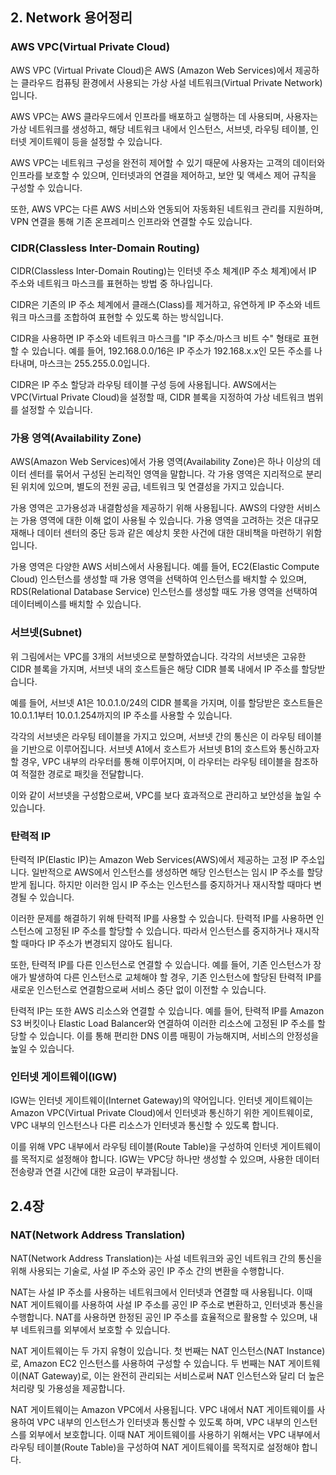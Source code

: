 ## 2. Network 용어정리

### AWS VPC(Virtual Private Cloud)

AWS VPC (Virtual Private Cloud)은 AWS (Amazon Web Services)에서 제공하는 클라우드 컴퓨팅 환경에서 사용되는 가상 사설 네트워크(Virtual Private Network)입니다.

AWS VPC는 AWS 클라우드에서 인프라를 배포하고 실행하는 데 사용되며, 사용자는 가상 네트워크를 생성하고, 해당 네트워크 내에서 인스턴스, 서브넷, 라우팅 테이블, 인터넷 게이트웨이 등을 설정할 수 있습니다.

AWS VPC는 네트워크 구성을 완전히 제어할 수 있기 때문에 사용자는 고객의 데이터와 인프라를 보호할 수 있으며, 인터넷과의 연결을 제어하고, 보안 및 액세스 제어 규칙을 구성할 수 있습니다.

또한, AWS VPC는 다른 AWS 서비스와 연동되어 자동화된 네트워크 관리를 지원하며, VPN 연결을 통해 기존 온프레미스 인프라와 연결할 수도 있습니다.

### CIDR(Classless Inter-Domain Routing)

CIDR(Classless Inter-Domain Routing)는 인터넷 주소 체계(IP 주소 체계)에서 IP 주소와 네트워크 마스크를 표현하는 방법 중 하나입니다.

CIDR은 기존의 IP 주소 체계에서 클래스(Class)를 제거하고, 유연하게 IP 주소와 네트워크 마스크를 조합하여 표현할 수 있도록 하는 방식입니다.

CIDR을 사용하면 IP 주소와 네트워크 마스크를 "IP 주소/마스크 비트 수" 형태로 표현할 수 있습니다. 예를 들어, 192.168.0.0/16은 IP 주소가 192.168.x.x인 모든 주소를 나타내며, 마스크는 255.255.0.0입니다.

CIDR은 IP 주소 할당과 라우팅 테이블 구성 등에 사용됩니다. AWS에서는 VPC(Virtual Private Cloud)을 설정할 때, CIDR 블록을 지정하여 가상 네트워크 범위를 설정할 수 있습니다.

### 가용 영역(Availability Zone)

AWS(Amazon Web Services)에서 가용 영역(Availability Zone)은 하나 이상의 데이터 센터를 묶어서 구성된 논리적인 영역을 말합니다. 각 가용 영역은 지리적으로 분리된 위치에 있으며, 별도의 전원 공급, 네트워크 및 연결성을 가지고 있습니다.

가용 영역은 고가용성과 내결함성을 제공하기 위해 사용됩니다. AWS의 다양한 서비스는 가용 영역에 대한 이해 없이 사용될 수 있습니다. 가용 영역을 고려하는 것은 대규모 재해나 데이터 센터의 중단 등과 같은 예상치 못한 사건에 대한 대비책을 마련하기 위함입니다.

가용 영역은 다양한 AWS 서비스에서 사용됩니다. 예를 들어, EC2(Elastic Compute Cloud) 인스턴스를 생성할 때 가용 영역을 선택하여 인스턴스를 배치할 수 있으며, RDS(Relational Database Service) 인스턴스를 생성할 때도 가용 영역을 선택하여 데이터베이스를 배치할 수 있습니다.

### 서브넷(Subnet)

위 그림에서는 VPC를 3개의 서브넷으로 분할하였습니다. 각각의 서브넷은 고유한 CIDR 블록을 가지며, 서브넷 내의 호스트들은 해당 CIDR 블록 내에서 IP 주소를 할당받습니다.

예를 들어, 서브넷 A1은 10.0.1.0/24의 CIDR 블록을 가지며, 이를 할당받은 호스트들은 10.0.1.1부터 10.0.1.254까지의 IP 주소를 사용할 수 있습니다.

각각의 서브넷은 라우팅 테이블을 가지고 있으며, 서브넷 간의 통신은 이 라우팅 테이블을 기반으로 이루어집니다. 서브넷 A1에서 호스트가 서브넷 B1의 호스트와 통신하고자 할 경우, VPC 내부의 라우터를 통해 이루어지며, 이 라우터는 라우팅 테이블을 참조하여 적절한 경로로 패킷을 전달합니다.

이와 같이 서브넷을 구성함으로써, VPC를 보다 효과적으로 관리하고 보안성을 높일 수 있습니다.

### 탄력적 IP

탄력적 IP(Elastic IP)는 Amazon Web Services(AWS)에서 제공하는 고정 IP 주소입니다. 일반적으로 AWS에서 인스턴스를 생성하면 해당 인스턴스는 임시 IP 주소를 할당받게 됩니다. 하지만 이러한 임시 IP 주소는 인스턴스를 중지하거나 재시작할 때마다 변경될 수 있습니다.

이러한 문제를 해결하기 위해 탄력적 IP를 사용할 수 있습니다. 탄력적 IP를 사용하면 인스턴스에 고정된 IP 주소를 할당할 수 있습니다. 따라서 인스턴스를 중지하거나 재시작할 때마다 IP 주소가 변경되지 않아도 됩니다.

또한, 탄력적 IP를 다른 인스턴스로 연결할 수 있습니다. 예를 들어, 기존 인스턴스가 장애가 발생하여 다른 인스턴스로 교체해야 할 경우, 기존 인스턴스에 할당된 탄력적 IP를 새로운 인스턴스로 연결함으로써 서비스 중단 없이 이전할 수 있습니다.

탄력적 IP는 또한 AWS 리소스와 연결할 수 있습니다. 예를 들어, 탄력적 IP를 Amazon S3 버킷이나 Elastic Load Balancer와 연결하여 이러한 리소스에 고정된 IP 주소를 할당할 수 있습니다. 이를 통해 편리한 DNS 이름 매핑이 가능해지며, 서비스의 안정성을 높일 수 있습니다.

### 인터넷 게이트웨이(IGW)

IGW는 인터넷 게이트웨이(Internet Gateway)의 약어입니다.
인터넷 게이트웨이는 Amazon VPC(Virtual Private Cloud)에서 인터넷과 통신하기 위한 게이트웨이로, VPC 내부의 인스턴스나 다른 리소스가 인터넷과 통신할 수 있도록 합니다.

이를 위해 VPC 내부에서 라우팅 테이블(Route Table)을 구성하여 인터넷 게이트웨이를 목적지로 설정해야 합니다. IGW는 VPC당 하나만 생성할 수 있으며, 사용한 데이터 전송량과 연결 시간에 대한 요금이 부과됩니다.

## 2.4장

### NAT(Network Address Translation)

NAT(Network Address Translation)는 사설 네트워크와 공인 네트워크 간의 통신을 위해 사용되는 기술로, 사설 IP 주소와 공인 IP 주소 간의 변환을 수행합니다.

NAT는 사설 IP 주소를 사용하는 네트워크에서 인터넷과 연결할 때 사용됩니다. 이때 NAT 게이트웨이를 사용하여 사설 IP 주소를 공인 IP 주소로 변환하고, 인터넷과 통신을 수행합니다. NAT를 사용하면 한정된 공인 IP 주소를 효율적으로 활용할 수 있으며, 내부 네트워크를 외부에서 보호할 수 있습니다.

NAT 게이트웨이는 두 가지 유형이 있습니다. 첫 번째는 NAT 인스턴스(NAT Instance)로, Amazon EC2 인스턴스를 사용하여 구성할 수 있습니다. 두 번째는 NAT 게이트웨이(NAT Gateway)로, 이는 완전히 관리되는 서비스로써 NAT 인스턴스와 달리 더 높은 처리량 및 가용성을 제공합니다.

NAT 게이트웨이는 Amazon VPC에서 사용됩니다. VPC 내에서 NAT 게이트웨이를 사용하여 VPC 내부의 인스턴스가 인터넷과 통신할 수 있도록 하며, VPC 내부의 인스턴스를 외부에서 보호합니다. 이때 NAT 게이트웨이를 사용하기 위해서는 VPC 내부에서 라우팅 테이블(Route Table)을 구성하여 NAT 게이트웨이를 목적지로 설정해야 합니다.

